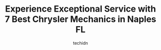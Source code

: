 ---
layout: ampstory
image: https://images.unsplash.com/photo-1607059188021-ca6664bc3c92?ixlib=rb-4.0.3&ixid=MnwxMjA3fDB8MHxwaG90by1wYWdlfHx8fGVufDB8fHx8&auto=format&fit=crop&w=640&h=853&q=80
author: techidn
featured: false
description: When it comes to maintaining and repairing your vehicle in Naples FL, USA, you deserve nothing but the best. Thats why the 7 best Chrysler Mechanic in the area are here to offer their exper
title: Experience Exceptional Service with 7 Best Chrysler Mechanics in Naples FL
cover:
   title: Experience Exceptional Service with 7 Best Chrysler Mechanics in Naples FL
   subtitle: Rickpate
   background: https://images.unsplash.com/photo-1607059188021-ca6664bc3c92?ixlib=rb-4.0.3&ixid=MnwxMjA3fDB8MHxwaG90by1wYWdlfHx8fGVufDB8fHx8&auto=format&fit=crop&w=640&h=853&q=80

pages: 
 - layout: thirds
   top: <h1>#1 Auto Europa Naples</h1>
   bottom: "<p>What a positive experience! First of all just calling for an appointment was a pleasant experience! Secondly I have a Porsche and the estimate was reasonable and the car </p>"
   background: https://www.knot35.com/toplist/wp-content/uploads/2023/06/best-chrysler-mechanic-1-in-naples-fl-1685832368.jpeg
   backgroundblur: true
 - layout: thirds
   top: <h1>#2 The Garage Auto and Tire</h1>
   bottom: "<p>3400 Prospect Ave Unit B, Naples, FL 34104, United States</p>"
   background: https://www.knot35.com/toplist/wp-content/uploads/2023/06/best-chrysler-mechanic-2-in-naples-fl-1685832368.jpeg
   cta:
      link: https://www.knot35.com/toplist/experience-exceptional-service-with-7-best-chrysler-mechanics-in-naples-fl/
      text: Experience Exceptional Service with 7 Best Chrysler Mechanics in Naples FL
 - layout: thirds
   top: <h1>#3 GLOBAL Autocare Center</h1>
   bottom: "<p>4063 Enterprise Ave, Naples, FL 34104, United States</p>"
   background: https://www.knot35.com/toplist/wp-content/uploads/2023/06/best-chrysler-mechanic-3-in-naples-fl-1685832369.jpeg
   cta:
      link: https://www.knot35.com/toplist/experience-exceptional-service-with-7-best-chrysler-mechanics-in-naples-fl/
      text: Experience Exceptional Service with 7 Best Chrysler Mechanics in Naples FL
 - layout: thirds
   top: <h1>#4 Modern Auto Air</h1>
   bottom: "<p>3146 Davis Blvd B, Naples, FL 34104, United States</p>"
   background: https://images.unsplash.com/photo-1536745287225-21d689278fd1?ixlib=rb-4.0.3&ixid=MnwxMjA3fDB8MHxwaG90by1wYWdlfHx8fGVufDB8fHx8&auto=format&fit=crop&w=640&h=853&q=80
   cta:
      link: https://www.knot35.com/toplist/experience-exceptional-service-with-7-best-chrysler-mechanics-in-naples-fl/
      text: Experience Exceptional Service with 7 Best Chrysler Mechanics in Naples FL
 - layout: thirds
   top: <h1>#5 Windermere Sustainable Car Care</h1>
   bottom: "<p>1440 Airport-Pulling Rd N, Naples, FL 34104, United States</p>"
   background: https://images.unsplash.com/photo-1527067829737-402993088e6b?ixlib=rb-4.0.3&ixid=MnwxMjA3fDB8MHxwaG90by1wYWdlfHx8fGVufDB8fHx8&auto=format&fit=crop&w=640&h=853&q=80
   cta:
      link: https://www.knot35.com/toplist/experience-exceptional-service-with-7-best-chrysler-mechanics-in-naples-fl/
      text: Experience Exceptional Service with 7 Best Chrysler Mechanics in Naples FL
 - layout: thirds
   top: <h1>#6 Central Auto Center</h1>
   bottom: "<p>160 10th St N, Naples, FL 34102, United States</p>"
   background: https://images.unsplash.com/photo-1533735380053-eb8d0759b24a?ixlib=rb-4.0.3&ixid=MnwxMjA3fDB8MHxwaG90by1wYWdlfHx8fGVufDB8fHx8&auto=format&fit=crop&w=640&h=853&q=80
   cta:
      link: https://www.knot35.com/toplist/experience-exceptional-service-with-7-best-chrysler-mechanics-in-naples-fl/
      text: Experience Exceptional Service with 7 Best Chrysler Mechanics in Naples FL
 - layout: thirds
   top: <h1>#7 Chets Courtesy Automotive</h1>
   bottom: "<p>1863 Tamiami Trail N, Naples, FL 34102, United States</p>"
   background: https://images.unsplash.com/photo-1620421680010-0766ff230392?ixlib=rb-4.0.3&ixid=MnwxMjA3fDB8MHxwaG90by1wYWdlfHx8fGVufDB8fHx8&auto=format&fit=crop&w=640&h=853&q=80
   cta:
      link: https://www.knot35.com/toplist/experience-exceptional-service-with-7-best-chrysler-mechanics-in-naples-fl/
      text: Experience Exceptional Service with 7 Best Chrysler Mechanics in Naples FL
 - layout: thirds
   middle: Continue reading...
   background: https://images.unsplash.com/photo-1595364397663-fca4f075d796?ixlib=rb-4.0.3&ixid=MnwxMjA3fDB8MHxwaG90by1wYWdlfHx8fGVufDB8fHx8&auto=format&fit=crop&w=640&h=853&q=80
   cta:
      link: https://www.knot35.com/toplist/experience-exceptional-service-with-7-best-chrysler-mechanics-in-naples-fl/
      text: Experience Exceptional Service with 7 Best Chrysler Mechanics in Naples FL
      
---
